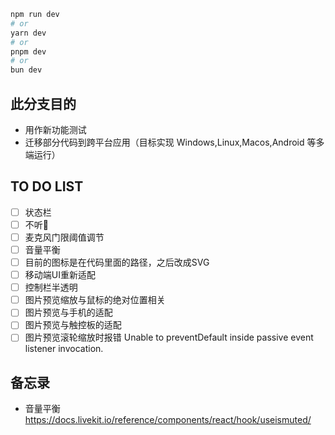 
```bash
npm run dev
# or
yarn dev
# or
pnpm dev
# or
bun dev
```
## 此分支目的
- 用作新功能测试
- 迁移部分代码到跨平台应用（目标实现 Windows,Linux,Macos,Android 等多端运行）

## TO DO LIST
- [ ] 状态栏
- [ ] 不听🙉
- [ ] 麦克风门限阈值调节
- [ ] 音量平衡
- [ ] 目前的图标是在代码里面的路径，之后改成SVG
- [ ] 移动端UI重新适配
- [ ] 控制栏半透明
- [ ] 图片预览缩放与鼠标的绝对位置相关
- [ ] 图片预览与手机的适配
- [ ] 图片预览与触控板的适配
- [ ] 图片预览滚轮缩放时报错 Unable to preventDefault inside passive event listener invocation.

## 备忘录
- 音量平衡 https://docs.livekit.io/reference/components/react/hook/useismuted/
